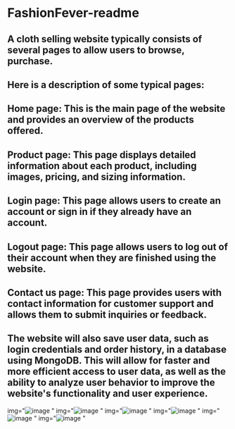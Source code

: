 # FashionFever-readme
## A cloth selling website typically consists of several pages to allow users to browse, purchase.
## Here is a description of some typical pages:
## Home page: This is the main page of the website and provides an overview of the products offered.
## Product page: This page displays detailed information about each product, including images, pricing, and sizing information.
## Login page: This page allows users to create an account or sign in if they already have an account.
## Logout page: This page allows users to log out of their account when they are finished using the website.
## Contact us page: This page provides users with contact information for customer support and allows them to submit inquiries or feedback.
## The website will also save user data, such as login credentials and order history, in a database using MongoDB. This will allow for faster and more efficient access to user data, as well as the ability to analyze user behavior to improve the website's functionality and user experience.
img="![image](https://user-images.githubusercontent.com/96198596/222185092-553f08d3-e299-4ab4-8b3d-e3f716b18310.png)
"
img="![image](https://user-images.githubusercontent.com/96198596/222185224-8ef739ac-e101-409a-b0e6-ec78f24e9835.png)
"
img="![image](https://user-images.githubusercontent.com/96198596/222185377-fc40df47-28c2-4c39-bc02-b3f66bd3b927.png)
"
img="![image](https://user-images.githubusercontent.com/96198596/222185484-55974e91-7fcf-436c-8ba7-cc960a1c27e5.png)
"
img="![image](https://user-images.githubusercontent.com/96198596/222185579-300cd5fd-11b2-4625-973d-b622f8eeca12.png)
"
img="![image](https://user-images.githubusercontent.com/96198596/222185670-8020407c-42d9-46b7-80da-341ea8667fa8.png)
"

## 
